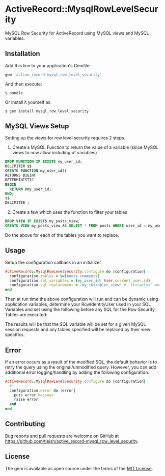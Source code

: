 # ActiveRecord::MysqlRowLevelSecurity

MySQL Row Security for ActiveRecord using MySQL views and MySQL variables.

## Installation

Add this line to your application's Gemfile:

```ruby
gem 'active_record-mysql_row_level_security'
```

And then execute:

    $ bundle

Or install it yourself as:

    $ gem install mysql_row_level_security 
    
## MySQL Views Setup

Setting up the views for row level security requires 2 steps.

1. Create a MySQL Function to return the value of a variable (since MySQL views to now allow including of variables)

```sql
DROP FUNCTION IF EXISTS my_user_id;
DELIMITER $$
CREATE FUNCTION my_user_id()
RETURNS BIGINT
DETERMINISTIC
BEGIN
  RETURN @my_user_id;
END;
$$
DELIMITER ;
``` 

2. Create a few which uses the function to filter your tables

```sql
DROP VIEW IF EXISTS my_posts_view;
CREATE VIEW my_posts_view AS SELECT * FROM posts WHERE user_id = my_user_id();
```

Do the above for each of the tables you want to replace.
      
## Usage

Setup the configuration callback in an initializer

```ruby
ActiveRecord::MysqlRowLevelSecurity.configure do |configuration|
  configuration.tables = %w[books comments]
  configuration.sql_variables = {my_user_id: User.current_user.id} 
  configuration.sql_replacement = 'my_\k<table>_view' # `\k<table>` must be included in the string  
end
```

Then at run time the above configuration will run and can be dynamic using application variables, determine your RowIdentityUser used in your SQL Variables and set using the following before any SQL for the Row Security Tables are executed:

The results will be that the SQL variable will be set for a given MySQL session requests and any tables specified will be replaced by their view specifics.

## Error

If an error occurs as a result of the modified SQL, the default behavior is to retry the query using the original/unmodified query.  However, you can add additional error logging/handling by adding the following configuration.
```ruby
ActiveRecord::MysqlRowLevelSecurity.configure do |configuration|
  #... 
  configuration.error do |error|
    puts error.message
    raise error
  end
end
```


## Contributing

Bug reports and pull requests are welcome on GitHub at https://github.com/tleish/active_record-mysql_row_level_security.

## License

The gem is available as open source under the terms of the [MIT License](https://opensource.org/licenses/MIT).
